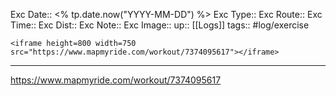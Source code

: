 Exc Date::  <% tp.date.now("YYYY-MM-DD") %>
Exc Type:: 
Exc Route:: 
Exc Time:: 
Exc Dist:: 
Exc Note:: 
Exc Image:: 
up:: [[Logs]]
tags:: #log/exercise 

`<iframe height=800 width=750 src="https://www.mapmyride.com/workout/7374095617"></iframe>`

---



https://www.mapmyride.com/workout/7374095617